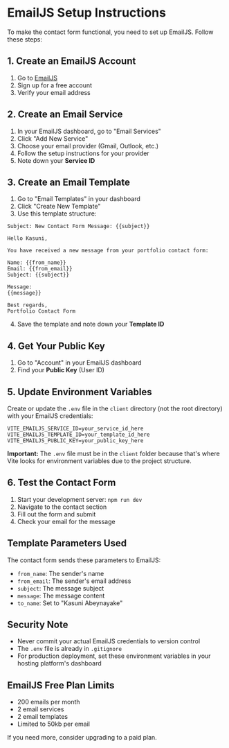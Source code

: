 # EmailJS Setup Instructions

To make the contact form functional, you need to set up EmailJS. Follow these steps:

## 1. Create an EmailJS Account

1. Go to [EmailJS](https://www.emailjs.com/)
2. Sign up for a free account
3. Verify your email address

## 2. Create an Email Service

1. In your EmailJS dashboard, go to "Email Services"
2. Click "Add New Service"
3. Choose your email provider (Gmail, Outlook, etc.)
4. Follow the setup instructions for your provider
5. Note down your **Service ID**

## 3. Create an Email Template

1. Go to "Email Templates" in your dashboard
2. Click "Create New Template"
3. Use this template structure:

```
Subject: New Contact Form Message: {{subject}}

Hello Kasuni,

You have received a new message from your portfolio contact form:

Name: {{from_name}}
Email: {{from_email}}
Subject: {{subject}}

Message:
{{message}}

Best regards,
Portfolio Contact Form
```

4. Save the template and note down your **Template ID**

## 4. Get Your Public Key

1. Go to "Account" in your EmailJS dashboard
2. Find your **Public Key** (User ID)

## 5. Update Environment Variables

Create or update the `.env` file in the `client` directory (not the root directory) with your EmailJS credentials:

```
VITE_EMAILJS_SERVICE_ID=your_service_id_here
VITE_EMAILJS_TEMPLATE_ID=your_template_id_here
VITE_EMAILJS_PUBLIC_KEY=your_public_key_here
```

**Important:** The `.env` file must be in the `client` folder because that's where Vite looks for environment variables due to the project structure.

## 6. Test the Contact Form

1. Start your development server: `npm run dev`
2. Navigate to the contact section
3. Fill out the form and submit
4. Check your email for the message

## Template Parameters Used

The contact form sends these parameters to EmailJS:

- `from_name`: The sender's name
- `from_email`: The sender's email address
- `subject`: The message subject
- `message`: The message content
- `to_name`: Set to "Kasuni Abeynayake"

## Security Note

- Never commit your actual EmailJS credentials to version control
- The `.env` file is already in `.gitignore`
- For production deployment, set these environment variables in your hosting platform's dashboard

## EmailJS Free Plan Limits

- 200 emails per month
- 2 email services
- 2 email templates
- Limited to 50kb per email

If you need more, consider upgrading to a paid plan.
